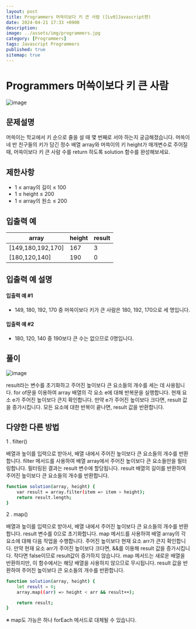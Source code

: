 ```yaml
---
layout: post
title: Programmers 머쓱이보다 키 큰 사람 ([Lv0]Javascript편)
date: 2024-04-21 17:33 +0900
description: 
image: ../assets/img/programmers.jpg
category: [Programmers]
tags: Javascript Programmers
published: true
sitemap: true
---
```


# Programmers 머쓱이보다 키 큰 사람

![image](https://github.com/gnlgk/class2024/assets/161431748/604efcd0-b000-46de-a882-399dbff7727e)

## 문제설명

머쓱이는 학교에서 키 순으로 줄을 설 때 몇 번째로 서야 하는지 궁금해졌습니다. 머쓱이네 반 친구들의 키가 담긴 정수 배열 array와 머쓱이의 키 height가 매개변수로 주어질 때, 머쓱이보다 키 큰 사람 수를 return 하도록 solution 함수를 완성해보세요.

## 제한사항

* 1 ≤ array의 길이 ≤ 100
* 1 ≤ height ≤ 200
* 1 ≤ array의 원소 ≤ 200

## 입출력 예

|array|height|result|
|---|---|---|
|[149,180,192,170]|167|3|
|[180,120,140]|190|0|

## 입출력 예 설명

#### 입출력 예 #1

* 149, 180, 192, 170 중 머쓱이보다 키가 큰 사람은 180, 192, 170으로 세 명입니다.

####  입출력 예 #2

* 180, 120, 140 중 190보다 큰 수는 없으므로 0명입니다.

## 풀이

![image](https://github.com/gnlgk/class2024/assets/161431748/64bee44c-c4c8-4207-855d-d78508464c58)

result라는 변수를 초기화하고 주어진 높이보다 큰 요소들의 개수를 세는 데 사용됩니다. for of문을 이용하여 array 배열의 각 요소 e에 대해 반복문을 실행합니다. 현재 요소 e가 주어진 높이보다 큰지 확인합니다. 만약 e가 주어진 높이보다 크다면, result 값을 증가시킵니다. 모든 요소에 대한 반복이 끝나면, result 값을 반환합니다.

## 다양한 다른 방법

1 . filter()

배열과 높이를 입력으로 받아서, 배열 내에서 주어진 높이보다 큰 요소들의 개수를 반환합니다. filter 메서드를 사용하여 배열 array에서 주어진 높이보다 큰 요소들만을 필터링합니다. 필터링된 결과는 result 변수에 할당됩니다. result 배열의 길이를 반환하여 주어진 높이보다 큰 요소들의 개수를 반환합니다.


````bash
function solution(array, height) {
    var result = array.filter(item => item > height);
    return result.length;
}
````

2 . map()

배열과 높이를 입력으로 받아서, 배열 내에서 주어진 높이보다 큰 요소들의 개수를 반환합니다. result 변수를 0으로 초기화합니다. map 메서드를 사용하여 배열 array의 각 요소에 대해 다음 작업을 수행합니다. 주어진 높이보다 현재 요소 arr가 큰지 확인합니다. 만약 현재 요소 arr가 주어진 높이보다 크다면, &&를 이용해 result 값을 증가시킵니다. 작다면 false이므로 result값이 증가하지 않습니다. map 메서드는 새로운 배열을 반환하지만, 이 함수에서는 해당 배열을 사용하지 않으므로 무시됩니다. result 값을 반환하여 주어진 높이보다 큰 요소들의 개수를 반환합니다.  

````bash
function solution(array, height) {
    let result = 0;
    array.map((arr) => height < arr && result++);

    return result;
}
````

※ map도 가능은 하나 forEach 메서드로 대체될 수 있습니다.